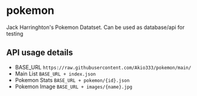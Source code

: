 # pokemon
Jack Harringhton's Pokemon Datatset.
Can be used as database/api for testing

## API usage details
  - BASE_URL `https://raw.githubusercontent.com/Akio333/pokemon/main/`
  - Main List `BASE_URL + index.json`
  - Pokemon Stats `BASE_URL + pokemon/{id}.json`
  - Pokemon Image `BASE_URL + images/{name}.jpg`
